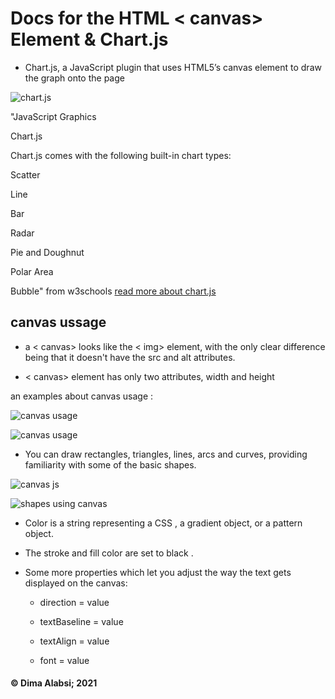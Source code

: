   # Docs for the HTML < canvas> Element & Chart.js

  +  Chart.js, a JavaScript plugin that uses HTML5’s canvas element to draw the graph onto the page

  ![chart.js](https://marketplace-cdn.atlassian.com/files/0c8c5329-2e34-48ff-8339-e858f9b8911e)

  "JavaScript Graphics 

Chart.js

Chart.js comes with the following built-in chart types:


Scatter

Line

Bar

Radar

Pie and Doughnut

Polar Area

Bubble" from w3schools [read more about chart.js](https://www.w3schools.com/ai/ai_chartjs.asp)



## canvas ussage

+ a < canvas> looks like the < img> element, with the only clear difference being that it doesn't have the src and alt attributes.

+ < canvas> element has only two attributes, width and height

an examples about canvas usage :

![canvas usage](https://miro.medium.com/max/1054/1*qMkiQfcF1hUMn-MV-WIufA.png)


![canvas usage](https://miro.medium.com/max/1400/1*vT5iZdaHWAcBzKhv1asNzw.png)
  

  
  +   You can draw rectangles, triangles, lines, arcs and curves, providing familiarity with some of the basic shapes.

  ![canvas js](https://i.ytimg.com/vi/AD0u6LweP1g/maxresdefault.jpg)
  
  ![shapes using canvas](https://superdevresources.com/wp-content/uploads/2015/07/codepen-live-editor.png)
  

  + Color is a string representing a CSS <color>, a gradient object, or a pattern object.

  + The stroke and fill color are set to black .


   + Some more properties which let you adjust the way the text gets displayed on the canvas:


   
        + direction = value

        + textBaseline = value

        + textAlign = value

       +  font = value

  
  
   ####  &copy; Dima Alabsi; 2021 

